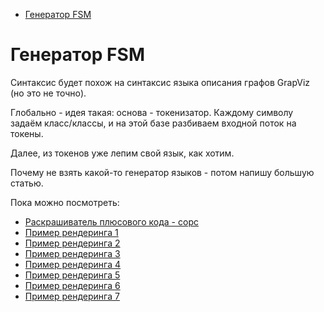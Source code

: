   - [Генератор FSM](#user-content-генератор-fsm)

# Генератор FSM

Синтаксис будет похож на синтаксис языка описания графов GrapViz (но это не точно).


Глобально - идея такая: основа - токенизатор. Каждому символу задаём класс/классы, и на этой базе разбиваем входной поток на токены.

Далее, из токенов уже лепим свой язык, как хотим.

Почему не взять какой-то генератор языков - потом напишу большую статью.

Пока можно посмотреть:

 - [Раскрашиватель плюсового кода - сорс](src/umba-fsm/test_008.cpp)
 - [Пример рендеринга 1](doc/html/rendered_cpp/preprocessor.html)
 - [Пример рендеринга 2](doc/html/rendered_cpp/rgbquad.html)
 - [Пример рендеринга 3](doc/html/rendered_cpp/stl_keil_initializer_list.html)
 - [Пример рендеринга 4](doc/html/rendered_cpp/stl_keil_type_traits.html)
 - [Пример рендеринга 5](doc/html/rendered_cpp/string_plus.html)
 - [Пример рендеринга 6](doc/html/rendered_cpp/the.html)
 - [Пример рендеринга 7](doc/html/rendered_cpp/regression_tests.html)



